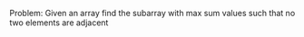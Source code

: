 Problem: Given an array find the subarray with max sum values such that no two elements are adjacent

